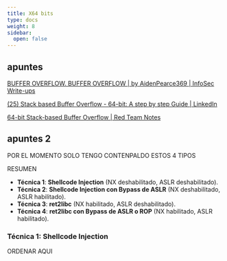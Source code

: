 ```yaml
---
title: X64 bits
type: docs
weight: 8
sidebar:
  open: false
---
```


## apuntes

[BUFFER OVERFLOW. BUFFER OVERFLOW | by AidenPearce369 | InfoSec Write-ups](https://infosecwriteups.com/exploiting-stack-buffer-overflows-over-functions-670765bf405a)

[(25) Stack based Buffer Overflow - 64-bit: A step by step Guide | LinkedIn](https://www.linkedin.com/pulse/stack-based-buffer-overflow-64-bit-step-guide-gopal-rawat-oj32c/)

[64-bit Stack-based Buffer Overflow | Red Team Notes](https://www.ired.team/offensive-security/code-injection-process-injection/binary-exploitation/64-bit-stack-based-buffer-overflow)

## apuntes 2

POR EL MOMENTO SOLO TENGO CONTENPALDO ESTOS 4 TIPOS

RESUMEN

- **Técnica 1**: **Shellcode Injection** (NX deshabilitado, ASLR deshabilitado).
- **Técnica 2**: **Shellcode Injection con Bypass de ASLR** (NX deshabilitado, ASLR habilitado).
- **Técnica 3**: **ret2libc** (NX habilitado, ASLR deshabilitado).
- **Técnica 4**: **ret2libc con Bypass de ASLR o ROP** (NX habilitado, ASLR habilitado).

### Técnica 1: **Shellcode Injection**

ORDENAR AQUI
